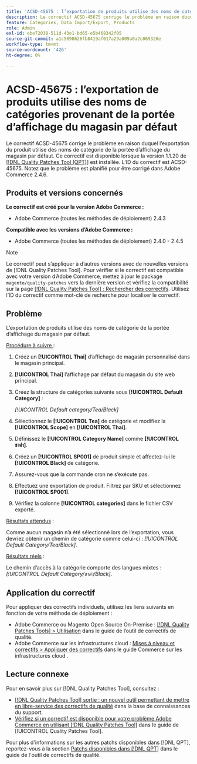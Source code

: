 ```yaml
---
title: 'ACSD-45675 : l’exportation de produits utilise des noms de catégories provenant de la portée d’affichage du magasin par défaut'
description: Le correctif ACSD-45675 corrige le problème en raison duquel l’exportation du produit utilise des noms de catégorie de la portée d’affichage du magasin par défaut. Ce correctif est disponible lorsque l’[Outil de correctifs de la qualité (QPT)](https://experienceleague.adobe.com/en/docs/commerce-knowledge-base/kb/announcements/commerce-announcements/magento-quality-patches-released-new-tool-to-self-serve-quality-patches) 1.1.20 est installé. L’ID du correctif est ACSD-45675. Notez que le problème est planifié pour être corrigé dans Adobe Commerce 2.4.6.
feature: Categories, Data Import/Export, Products
role: Admin
exl-id: ebe72038-511d-43e1-bd65-e5b468342f05
source-git-commit: a1c5898626fb8419af017a29a009a0a2c069326e
workflow-type: tm+mt
source-wordcount: '426'
ht-degree: 0%

---
```


# ACSD-45675 : l’exportation de produits utilise des noms de catégories provenant de la portée d’affichage du magasin par défaut

Le correctif ACSD-45675 corrige le problème en raison duquel l’exportation du produit utilise des noms de catégorie de la portée d’affichage du magasin par défaut. Ce correctif est disponible lorsque la version 1.1.20 de [[!DNL Quality Patches Tool (QPT)]](https://experienceleague.adobe.com/en/docs/commerce-knowledge-base/kb/announcements/commerce-announcements/magento-quality-patches-released-new-tool-to-self-serve-quality-patches) est installée. L’ID du correctif est ACSD-45675. Notez que le problème est planifié pour être corrigé dans Adobe Commerce 2.4.6.

## Produits et versions concernés

**Le correctif est créé pour la version Adobe Commerce :**

* Adobe Commerce (toutes les méthodes de déploiement) 2.4.3

**Compatible avec les versions d’Adobe Commerce :**

* Adobe Commerce (toutes les méthodes de déploiement) 2.4.0 - 2.4.5

>[!NOTE]
>
>Le correctif peut s’appliquer à d’autres versions avec de nouvelles versions de [!DNL Quality Patches Tool]. Pour vérifier si le correctif est compatible avec votre version d’Adobe Commerce, mettez à jour le package `magento/quality-patches` vers la dernière version et vérifiez la compatibilité sur la page [[!DNL Quality Patches Tool] : Rechercher des correctifs](https://experienceleague.adobe.com/tools/commerce-quality-patches/index.html). Utilisez l’ID du correctif comme mot-clé de recherche pour localiser le correctif.

## Problème

L’exportation de produits utilise des noms de catégorie de la portée d’affichage du magasin par défaut.

<u>Procédure à suivre </u> :

1. Créez un **[!UICONTROL Thai]** d’affichage de magasin personnalisé dans le magasin principal.
1. **[!UICONTROL Thai]** l’affichage par défaut du magasin du site web principal.
1. Créez la structure de catégories suivante sous **[!UICONTROL Default Category]** :

   *[!UICONTROL Default category/Tea/Black]*

1. Sélectionnez le **[!UICONTROL Tea]** de catégorie et modifiez la **[!UICONTROL Scope]** en **[!UICONTROL Thai]**.
1. Définissez le **[!UICONTROL Category Name]** comme **[!UICONTROL ชาดำ]**.
1. Créez un **[!UICONTROL SP001]** de produit simple et affectez-lui le **[!UICONTROL Black]** de catégorie.
1. Assurez-vous que la commande cron ne s’exécute pas.
1. Effectuez une exportation de produit. Filtrez par SKU et sélectionnez **[!UICONTROL SP001]**.
1. Vérifiez la colonne **[!UICONTROL categories]** dans le fichier CSV exporté.

<u>Résultats attendus</u> :

Comme aucun magasin n’a été sélectionné lors de l’exportation, vous devriez obtenir un chemin de catégorie comme celui-ci : *[!UICONTROL Default Category/Tea/Black]*.

<u>Résultats réels</u> :

Le chemin d’accès à la catégorie comporte des langues mixtes : *[!UICONTROL Default Category/ชาดำ/Black]*.

## Application du correctif

Pour appliquer des correctifs individuels, utilisez les liens suivants en fonction de votre méthode de déploiement :

* Adobe Commerce ou Magento Open Source On-Premise : [[!DNL Quality Patches Tools] > Utilisation](/help/tools/quality-patches-tool/usage.md) dans le guide de l’outil de correctifs de qualité.
* Adobe Commerce sur les infrastructures cloud : [Mises à niveau et correctifs > Appliquer des correctifs](https://experienceleague.adobe.com/docs/commerce-cloud-service/user-guide/develop/upgrade/apply-patches.html) dans le guide Commerce sur les infrastructures cloud .

## Lecture connexe

Pour en savoir plus sur [!DNL Quality Patches Tool], consultez :

* [[!DNL Quality Patches Tool] sortie : un nouvel outil permettant de mettre en libre-service des correctifs de qualité](https://experienceleague.adobe.com/en/docs/commerce-knowledge-base/kb/announcements/commerce-announcements/magento-quality-patches-released-new-tool-to-self-serve-quality-patches) dans la base de connaissances du support.
* [Vérifiez si un correctif est disponible pour votre problème Adobe Commerce en utilisant [!DNL Quality Patches Tool]](/help/tools/quality-patches-tool/patches-available-in-qpt/check-patch-for-magento-issue-with-magento-quality-patches.md) dans le guide de [!UICONTROL Quality Patches Tool].

Pour plus d&#39;informations sur les autres patchs disponibles dans [!DNL QPT], reportez-vous à la section [Patchs disponibles dans [!DNL QPT]](https://experienceleague.adobe.com/tools/commerce-quality-patches/index.html) dans le guide de l&#39;outil de correctifs de qualité.
